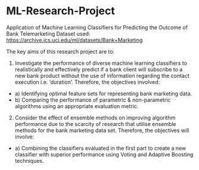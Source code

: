 # ML-Research-Project
Application of Machine Learning Classifiers for Predicting the Outcome of Bank Telemarketing
Dataset used: https://archive.ics.uci.edu/ml/datasets/Bank+Marketing

The key aims of this research project are to: 
1. Investigate the performance of diverse machine learning classifiers to realistically and effectively predict if a bank client will subscribe to a new bank product without the use of information regarding the contact execution i.e. ‘duration’. Therefore, the objectives involved: 
 - a) Identifying optimal feature sets for representing bank marketing data.
 - b) Comparing the performance of parametric & non-parametric algorithms using an appropriate evaluation metric. 
 
2. Consider the effect of ensemble methods on improving algorithm performance due to the scarcity of research that utilise ensemble methods for the bank marketing data set. Therefore, the objectives will involve:
 - a) Combining the classifiers evaluated in the first part to create a new classifier with superior performance using Voting and Adaptive Boosting techniques. 
